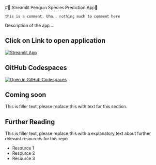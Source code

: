 #🐧 Streamlit Penguin Species Prediction App🐧

```
this is a comment. Uhm.. nothing much to comment here
```

Description of the app ...

## Click on Link to open application

[![Streamlit App](https://static.streamlit.io/badges/streamlit_badge_black_white.svg)](https://streamlit-penguin-app.streamlit.app/)

## GitHub Codespaces

[![Open in GitHub Codespaces](https://github.com/codespaces/badge.svg)](https://codespaces.new/streamlit/app-starter-kit?quickstart=1)

## Coming soon

This is filler text, please replace this with text for this section.

## Further Reading

This is filler text, please replace this with a explanatory text about further relevant resources for this repo

-   Resource 1
-   Resource 2
-   Resource 3
